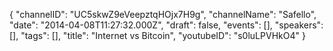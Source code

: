{
    "channelID": "UC5skwZ9eVeepztqHOjx7H9g",
    "channelName": "Safello",
    "date": "2014-04-08T11:27:32.000Z",
    "draft": false,
    "events": [],
    "speakers": [],
    "tags": [],
    "title": "Internet vs Bitcoin",
    "youtubeID": "s0luLPVHkO4"
}